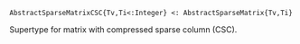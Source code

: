 ```
AbstractSparseMatrixCSC{Tv,Ti<:Integer} <: AbstractSparseMatrix{Tv,Ti}
```

Supertype for matrix with compressed sparse column (CSC).
